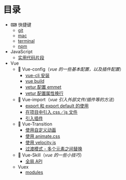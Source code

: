 # 目录
- ⌨ 快捷键 
    - [git](https://github.com/Musiky/Article/blob/master/hotKey/git.md)
    - [mac](https://github.com/Musiky/Article/blob/master/hotKey/mac.md)
    - [terminal](https://github.com/Musiky/Article/blob/master/hotKey/terminal.md)
    - [npm](https://github.com/Musiky/Article/blob/master/hotKey/npm.md)
- JavaScript
    - [实用代码片段](https://github.com/Musiky/Article/blob/master/JavaScript/util.md)
- Vue
    - 🔧 Vue-config（*vue 的一些基本配置，以及插件配置*）
        - [vue-cli 安装](https://github.com/Musiky/Article/blob/master/Vue/Vue-config/1_vue-cli-setup.md)
        - [vue build](https://github.com/Musiky/Article/blob/master/Vue/Vue-config/2_vue-cli-build.md)
        - [vetur 配置 emmet](https://github.com/Musiky/Article/blob/master/Vue/Vue-config/3.1_vetur-emmet.md)
        - [vetur 配置属性换行](https://github.com/Musiky/Article/blob/master/Vue/Vue-config/3.2_vetur-attr-wrap.md)
    - 🔗 Vue-import（*vue 引入外部文件/插件等的方法*） 
        - [export 和 export default 的使用](https://github.com/Musiky/Article/blob/master/Vue/Vue-import/0_export.md)
        - [在项目中引入 css／js 文件](https://github.com/Musiky/Article/blob/master/Vue/Vue-import/1_import-js-css.md)
        - [引入插件](https://github.com/Musiky/Article/blob/master/Vue/Vue-import/2_import-plugin.md)
    - 🔮 Vue-Transition
        - [使用自定义动画](https://github.com/Musiky/Article/blob/master/Vue/Vue-transition/1_customize.md)
        - [使用 animate.css](https://github.com/Musiky/Article/blob/master/Vue/Vue-transition/2_animate.css.md)
        - [使用 velocity.js](https://github.com/Musiky/Article/blob/master/Vue/Vue-transition/3_velocity.md)
        - [过渡模式 - 多个元素之间替换](https://github.com/Musiky/Article/blob/master/Vue/Vue-transition/4_ele-replace.md)
    - 🏹 Vue-Skill（*vue 的一些小技巧*）
        - [全局 API](https://github.com/Musiky/Article/blob/master/Vue/Vue-skill/1_global-api.md)
    - Vuex
        - [modules](https://github.com/Musiky/Article/blob/master/Vue/Vuex/modules.md)